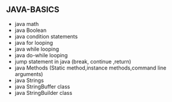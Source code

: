 ## JAVA-BASICS 
* java math 
* java Boolean      
* java condition statements 
* java for looping 
* java while looping     
* java do-while looping  
* jump statement in java (break, continue ,return)
* java Methods (Static method,instance methods,command line arguments)
* java Strings  
* java  StringBuffer class      
* java StringBuilder class           
   
 
